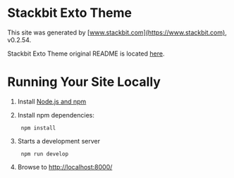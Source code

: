 # Stackbit Exto Theme

This site was generated by [www.stackbit.com](https://www.stackbit.com), v0.2.54.

Stackbit Exto Theme original README is located [here](./README.theme.md).

# Running Your Site Locally

1. Install [Node.js and npm](https://nodejs.org/en/)

1. Install npm dependencies:

        npm install

1. Starts a development server

        npm run develop

1. Browse to [http://localhost:8000/](http://localhost:8000/)
